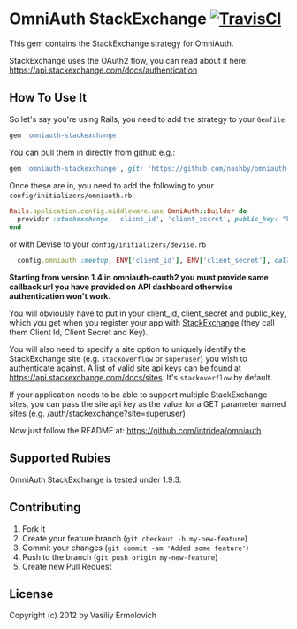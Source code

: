 # OmniAuth StackExchange [![TravisCI](https://secure.travis-ci.org/nashby/omniauth-stackexchange.png?branch=master)](http://travis-ci.org/nashby/omniauth-stackexchange)

This gem contains the StackExchange strategy for OmniAuth.

StackExchange uses the OAuth2 flow, you can read about it here: https://api.stackexchange.com/docs/authentication

## How To Use It

So let's say you're using Rails, you need to add the strategy to your `Gemfile`:

```ruby
gem 'omniauth-stackexchange'
```

You can pull them in directly from github e.g.:

```ruby
gem 'omniauth-stackexchange', git: 'https://github.com/nashby/omniauth-stackexchange.git'
```

Once these are in, you need to add the following to your `config/initializers/omniauth.rb`:

```ruby
Rails.application.config.middleware.use OmniAuth::Builder do
  provider :stackexchange, 'client_id', 'client_secret', public_key: "key", site: 'stackoverflow'
end
```

or with Devise to your `config/initializers/devise.rb`

```ruby
  config.omniauth :meetup, ENV['client_id'], ENV['client_secret'], callback_url: 'http://example.com/users/auth/stackexchange/callback'
```
**Starting from version 1.4 in omniauth-oauth2 you must provide same callback url you have provided on API dashboard otherwise authentication won't work.**


You will obviously have to put in your client_id, client_secret and public_key, which you get when you register your app with [StackExchange](https://stackapps.com/apps) (they call them Client Id, Client Secret and Key).

You will also need to specify a site option to uniquely identify the StackExchange site (e.g. `stackoverflow` or `superuser`) you wish to authenticate against.  A list of valid site api keys can be found at https://api.stackexchange.com/docs/sites. It's `stackoverflow` by default.

If your application needs to be able to support multiple StackExchange sites, you can pass the site api key as the value for a GET parameter named sites (e.g. /auth/stackexchange?site=superuser)

Now just follow the README at: https://github.com/intridea/omniauth

## Supported Rubies

OmniAuth StackExchange is tested under 1.9.3.

## Contributing

1. Fork it
2. Create your feature branch (`git checkout -b my-new-feature`)
3. Commit your changes (`git commit -am 'Added some feature'`)
4. Push to the branch (`git push origin my-new-feature`)
5. Create new Pull Request

## License

Copyright (c) 2012 by Vasiliy Ermolovich
